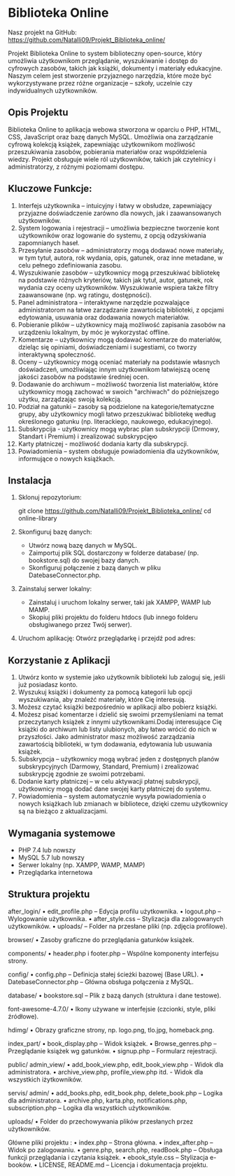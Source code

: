 # Biblioteka Online
Nasz projekt na GitHub: https://github.com/Natalli09/Projekt_Biblioteka_online/

Projekt Biblioteka Online to system biblioteczny open-source, który umożliwia użytkownikom przeglądanie, wyszukiwanie i dostęp do cyfrowych zasobów, takich jak książki, dokumenty i materiały edukacyjne. Naszym celem jest stworzenie przyjaznego narzędzia, które może być wykorzystywane przez różne organizacje – szkoły, uczelnie czy indywidualnych użytkowników.

## Opis Projektu

Biblioteka Online to aplikacja webowa stworzona w oparciu o PHP, HTML, CSS, JavaScript oraz bazę danych MySQL. Umożliwia ona zarządzanie cyfrową kolekcją książek, zapewniając użytkownikom możliwość przeszukiwania zasobów, pobierania materiałów oraz współdzielenia wiedzy. Projekt obsługuje wiele ról użytkowników, takich jak czytelnicy i administratorzy, z różnymi poziomami dostępu.

## Kluczowe Funkcje:

1. Interfejs użytkownika – intuicyjny i łatwy w obsłudze, zapewniający przyjazne doświadczenie zarówno dla nowych, jak i zaawansowanych użytkowników.
2. System logowania i rejestracji – umożliwia bezpieczne tworzenie kont użytkowników oraz logowanie do systemu, z opcją odzyskiwania zapomnianych haseł.
3. Przesyłanie zasobów – administratorzy mogą dodawać nowe materiały, w tym tytuł, autora, rok wydania, opis, gatunek, oraz inne metadane, w celu pełnego zdefiniowania zasobu.
4. Wyszukiwanie zasobów – użytkownicy mogą przeszukiwać bibliotekę na podstawie różnych kryteriów, takich jak tytuł, autor, gatunek, rok wydania czy oceny użytkowników. Wyszukiwanie wspiera także filtry zaawansowane (np. wg ratingu, dostępności).
5. Panel administratora – interaktywne narzędzie pozwalające administratorom na łatwe zarządzanie zawartością biblioteki, z opcjami edytowania, usuwania oraz dodawania nowych materiałów.
6. Pobieranie plików – użytkownicy mają możliwość zapisania zasobów na urządzeniu lokalnym, by móc je wykorzystać offline.
7. Komentarze – użytkownicy mogą dodawać komentarze do materiałów, dzieląc się opiniami, doświadczeniami i sugestiami, co tworzy interaktywną społeczność.
8. Oceny – użytkownicy mogą oceniać materiały na podstawie własnych doświadczeń, umożliwiając innym użytkownikom łatwiejszą ocenę jakości zasobów na podstawie średniej ocen.
9. Dodawanie do archiwum – możliwość tworzenia list materiałów, które użytkownicy mogą zachować w swoich "archiwach" do późniejszego użytku, zarządzając swoją kolekcją.
10. Podział na gatunki – zasoby są podzielone na kategorie/tematyczne grupy, aby użytkownicy mogli łatwo przeszukiwać bibliotekę według określonego gatunku (np. literackiego, naukowego, edukacyjnego).
11. Subskrypcija - użytkownicy mogą wybrac plan subskrypciji (Drmowy, Standart i Premium) i zrealizować subskrypcjęю
12. Karty płatniczej - możliwość dodania karty dla subskrypcji. 
13. Powiadomienia – system obsługuje powiadomienia dla użytkowników, informujące o nowych książkach.

## Instalacja

1. Sklonuj repozytorium:

    git clone https://github.com/Natalli09/Projekt_Biblioteka_online/
    cd online-library

2. Skonfiguruj bazę danych:
    - Utwórz nową bazę danych w MySQL.
    - Zaimportuj plik SQL dostarczony w folderze database/ (np. bookstore.sql) do swojej bazy danych.
    - Skonfiguruj połączenie z bazą danych w pliku DatebaseConnector.php.

3. Zainstaluj serwer lokalny:
    - Zainstaluj i uruchom lokalny serwer, taki jak XAMPP, WAMP lub MAMP.
    - Skopiuj pliki projektu do folderu htdocs (lub innego folderu obsługiwanego przez Twój serwer).

4. Uruchom aplikację:
    Otwórz przeglądarkę i przejdź pod adres:


## Korzystanie z Aplikacji 
1. Utwórz konto w systemie jako użytkownik biblioteki lub zaloguj się, jeśli już posiadasz konto. 
2. Wyszukuj książki i dokumenty za pomocą kategorii lub opcji wyszukiwania, aby znaleźć materiały, które Cię interesują. 
3. Możesz czytać książki bezpośrednio w aplikacji albo pobierz książki. 
4. Możesz pisać komentarze i dzielić się swoimi przemyśleniami na temat przeczytanych książek z innymi użytkownikami.Dodaj interesujące Cię książki do archiwum lub listy ulubionych, aby łatwo wrócić do nich w przyszłości. Jako administrator masz możliwość zarządzania zawartością biblioteki, w tym dodawania, edytowania lub usuwania książek.
5. Subskrypcja – użytkownicy mogą wybrać jeden z dostępnych planów subskrypcyjnych (Darmowy, Standard, Premium) i zrealizować subskrypcję zgodnie ze swoimi potrzebami.
6. Dodanie karty płatniczej – w celu aktywacji płatnej subskrypcji, użytkownicy mogą dodać dane swojej karty płatniczej do systemu.
7. Powiadomienia – system automatycznie wysyła powiadomienia o nowych książkach lub zmianach w bibliotece, dzięki czemu użytkownicy są na bieżąco z aktualizacjami.

## Wymagania systemowe

- PHP 7.4 lub nowszy
- MySQL 5.7 lub nowszy
- Serwer lokalny (np. XAMPP, WAMP, MAMP)
- Przeglądarka internetowa

## Struktura projektu

after_login/
•	edit_profile.php – Edycja profilu użytkownika.
•	logout.php – Wylogowanie użytkownika.
•	after_style.css – Stylizacja dla zalogowanych użytkowników.
•	uploads/ – Folder na przesłane pliki (np. zdjęcia profilowe).

browser/
•	Zasoby graficzne do przeglądania gatunków książek.

components/
•	header.php i footer.php – Wspólne komponenty interfejsu strony.

config/
•	config.php – Definicja stałej ścieżki bazowej (Base URL).
•	DatebaseConnector.php – Główna obsługa połączenia z MySQL.

database/
•	bookstore.sql – Plik z bazą danych (struktura i dane testowe).

font-awesome-4.7.0/
•	Ikony używane w interfejsie (czcionki, style, pliki źródłowe).

hdimg/
•	Obrazy graficzne strony, np. logo.png, tlo.jpg, homeback.png.

index_part/
•	book_display.php – Widok książek.
•	Browse_genres.php – Przeglądanie książek wg gatunków.
•	signup.php – Formularz rejestracji.

public/
    admin_view/
    •	add_book_view.php, edit_book_view.php - Widok dla administratora.
• archive_view.php, profile_view.php itd. - Widok dla wszystkich iżytkowników.

servis/
    admin/
    •	add_books.php, edit_book.php, delete_book.php – Logika dla administratora.
•	archive.php, karta.php, notifications.php, subscription.php – Logika dla wszystkich użytkowników.

uploads/
•	Folder do przechowywania plików przesłanych przez użytkowników.


Główne pliki projektu :
•	index.php – Strona główna.
•	index_after.php – Widok po zalogowaniu.
•	genre.php, search.php, readBook.php – Obsługa funkcji przeglądania i czytania książek.
•	ebook_style.css – Stylizacja e-booków.
•	LICENSE, README.md – Licencja i dokumentacja projektu.
